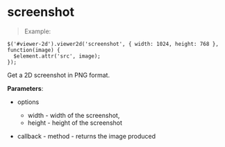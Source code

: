 # screenshot

> Example:

```javascript--jquery
$('#viewer-2d').viewer2d('screenshot', { width: 1024, height: 768 }, function(image) {
  $element.attr('src', image);
});
```

Get a 2D screenshot in PNG format.

**Parameters**:

- options
    - width - width of the screenshot,
    - height - height of the screenshot 

- callback - method - returns the image produced
